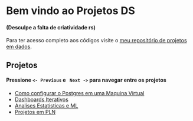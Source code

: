 # Bem vindo ao Projetos DS 
#### (Desculpe a falta de criatividade rs)

Para ter acesso completo aos códigos visite o [meu repositório de projetos em dados](https://github.com/carolbalbs/data-science).

## Projetos

#### Pressione `<- Previous` e ` Next ->` para navegar entre os projetos  

* [Como configurar o Postgres em uma Maquina Virtual](https://carolbalbs.github.io/data-science/vm-config/req-install/)
* [Dashboards Iterativos](https://carolbalbs.github.io/data-science/proj-dash)
* [Analises Estatisticas e ML](https://carolbalbs.github.io/data-science/proj-reg)
* [Projetos em PLN](https://carolbalbs.github.io/data-science/proj-pln)
